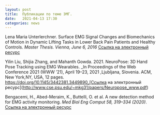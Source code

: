 ```yaml
---
layout: post
title:  Публикации по теме ЭМГ.
date:   2021-04-13 17:30
categories: news
---
```


Lena Maria Unterlerchner. Surface EMG Signal Changes and Biomechanics of Motion in Dynamic Lifting Tasks in Lower Back Pain Patients and Healthy Controls. _Master Thesis. Vienna, June 6, 2016_ [Ссылка на электронный ресурс](https://static1.squarespace.com/static/559921a3e4b02c1d7480f8f4/t/596cb0a0d7bdce8ed6962eb1/1500295349541/Unterlerchner+Lena+Maria_865.PDF)

Yilin Liu, Shijia Zhang, and Mahanth Gowda. 2021. NeuroPose: 3D Hand Pose Tracking using EMG Wearables. _In Proceedings of the Web Conference 2021 (WWW ’21), April 19–23, 2021 ,Ljubljana, Slovenia. ACM, New York,NY, USA, 12 pages. https://doi.org/10.1145/3442381.3449890_[Ссылка на электронный ресурс](http://www.cse.psu.edu/~mkg31/papers/Neuropose_www.pdf)

Bengacemi, H., Abed-Meraim, K., Buttelli, O. et al. A new detection method for EMG activity monitoring. _Med Biol Eng Comput 58, 319–334 (2020)_. [Ссылка на электронный ресурс](https://pubmed.ncbi.nlm.nih.gov/31848976/)
